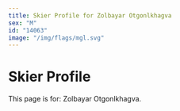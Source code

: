 ```yaml
---
title: Skier Profile for Zolbayar Otgonlkhagva
sex: "M"
id: "14063"
image: "/img/flags/mgl.svg" 
---
```


# Skier Profile

This page is for: Zolbayar Otgonlkhagva.
    